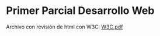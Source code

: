 # Primer Parcial Desarrollo Web

Archivo con revisión de html con W3C:
[W3C.pdf](https://github.com/DianaMacias77/primerParcialDW/files/8400781/W3C.pdf)
